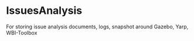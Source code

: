 # IssuesAnalysis
For storing issue analysis documents, logs, snapshot around Gazebo, Yarp, WBI-Toolbox
